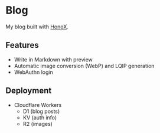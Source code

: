 # Blog

My blog built with [HonoX](https://github.com/honojs/honox).

## Features

- Write in Markdown with preview
- Automatic image conversion (WebP) and LQIP generation
- WebAuthn login

## Deployment

- Cloudflare Workers
  - D1 (blog posts)
  - KV (auth info)
  - R2 (images)
